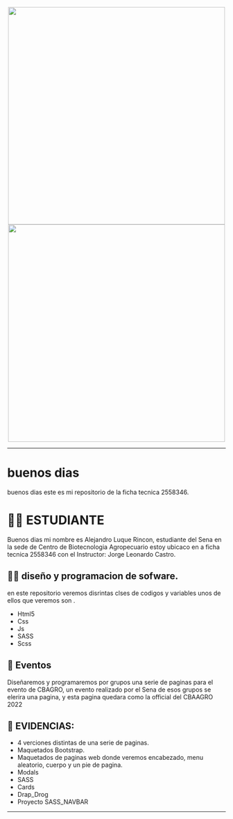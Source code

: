 
<p align="center">
 <img src="https://logodownload.org/wp-content/uploads/2019/08/github-logo-4.png" width="500">
<img src="https://raw.githubusercontent.com/abhisheknaiidu/abhisheknaiidu/master/code.gif" width="500">
</p>

---

# buenos dias

buenos dias este es mi repositorio de la ficha tecnica 2558346.

# 🧑‍🎓   ESTUDIANTE


Buenos dias mi nombre es Alejandro Luque Rincon, estudiante del Sena en la sede de Centro de Biotecnologia Agropecuario  estoy ubicaco en a ficha tecnica 2558346 con el Instructor: Jorge Leonardo Castro.



## 🧑‍💻  diseño y programacion de sofware. 

en este repositorio veremos disrintas clses de codigos y variables unos de ellos que veremos son .
* Html5
* Css
* Js
* SASS
* Scss

## 📢 Eventos

Diseñaremos y programaremos por grupos una serie de paginas para el evento de CBAGRO, un evento realizado por el Sena de esos grupos se elerira una pagina, y esta pagina quedara como la official del CBAAGRO 2022


## 💼 EVIDENCIAS: 

* 4 verciones distintas de una serie de paginas. 
* Maquetados Bootstrap.
* Maquetados de paginas web donde veremos encabezado, menu aleatorio, cuerpo y un pie de pagina.
* Modals 
* SASS
* Cards
* Drap_Drog
* Proyecto SASS_NAVBAR 
---



